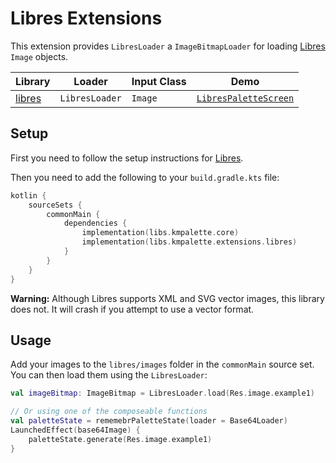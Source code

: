 # Libres Extensions

This extension provides `LibresLoader` a `ImageBitmapLoader` for
loading [Libres](https://github.com/Skeptick/libres) `Image` objects.

| Library                                      | Loader         | Input Class | Demo                                                                                                                |
|----------------------------------------------|----------------|-------------|---------------------------------------------------------------------------------------------------------------------|
| [libres](https://github.com/Skeptick/libres) | `LibresLoader` | `Image`     | [`LibresPaletteScreen`](../demo/composeApp/src/commonMain/kotlin/com/kmpalette/demo/palette/LibresPaletteScreen.kt) |

## Setup

First you need to follow the setup instructions for [Libres](https://github.com/Skeptick/libres).

Then you need to add the following to your `build.gradle.kts` file:

```kotlin
kotlin {
    sourceSets {
        commonMain {
            dependencies {
                implementation(libs.kmpalette.core)
                implementation(libs.kmpalette.extensions.libres)
            }
        }
    }
}
```

**Warning:** Although Libres supports XML and SVG vector images, this library does not. It will
crash if you attempt to use a vector format.

## Usage

Add your images to the `libres/images` folder in the `commonMain` source set. You can then load them
using the `LibresLoader`:

```kotlin
val imageBitmap: ImageBitmap = LibresLoader.load(Res.image.example1)

// Or using one of the composeable functions
val paletteState = rememebrPaletteState(loader = Base64Loader)
LaunchedEffect(base64Image) {
    paletteState.generate(Res.image.example1)
}
```